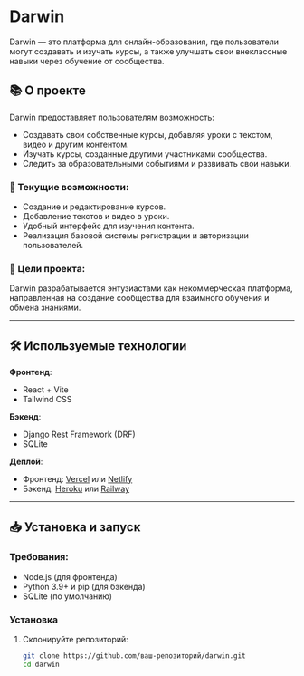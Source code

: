 # Darwin

Darwin — это платформа для онлайн-образования, где пользователи могут создавать и изучать курсы, а также улучшать свои внеклассные навыки через обучение от сообщества.

## 📚 О проекте

Darwin предоставляет пользователям возможность:
- Создавать свои собственные курсы, добавляя уроки с текстом, видео и другим контентом.
- Изучать курсы, созданные другими участниками сообщества.
- Следить за образовательными событиями и развивать свои навыки.

### 🚀 Текущие возможности:
- Создание и редактирование курсов.
- Добавление текстов и видео в уроки.
- Удобный интерфейс для изучения контента.
- Реализация базовой системы регистрации и авторизации пользователей.

### 🌟 Цели проекта:
Darwin разрабатывается энтузиастами как некоммерческая платформа, направленная на создание сообщества для взаимного обучения и обмена знаниями.

---

## 🛠️ Используемые технологии

**Фронтенд**:  
- React + Vite  
- Tailwind CSS  

**Бэкенд**:  
- Django Rest Framework (DRF)  
- SQLite  

**Деплой**:  
- Фронтенд: [Vercel](https://vercel.com) или [Netlify](https://www.netlify.com)  
- Бэкенд: [Heroku](https://www.heroku.com) или [Railway](https://railway.app)

---

## 📥 Установка и запуск

### Требования:
- Node.js (для фронтенда)
- Python 3.9+ и pip (для бэкенда)
- SQLite (по умолчанию)

### Установка
1. Склонируйте репозиторий:
   ```bash
   git clone https://github.com/ваш-репозиторий/darwin.git
   cd darwin
